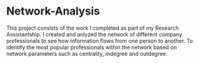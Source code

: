 # Network-Analysis

This project consists of the work I completed as part of my Research Assistantship. I created and anlyzed the network of different company professionals to see how information flows from one person to another. To identify the most popular professionals within the network based on network parameters such as centrality, indegree and outdegree.
